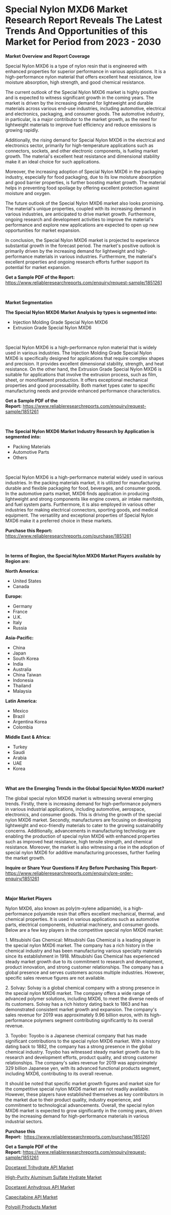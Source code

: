 <p><h1>Special Nylon MXD6 Market Research Report Reveals The Latest Trends And Opportunities of this Market for Period from 2023 - 2030</h1></p><p><strong>Market Overview and Report Coverage</strong></p>
<p><p>Special Nylon MXD6 is a type of nylon resin that is engineered with enhanced properties for superior performance in various applications. It is a high-performance nylon material that offers excellent heat resistance, low moisture absorption, high strength, and good chemical resistance.</p><p>The current outlook of the Special Nylon MXD6 market is highly positive and is expected to witness significant growth in the coming years. The market is driven by the increasing demand for lightweight and durable materials across various end-use industries, including automotive, electrical and electronics, packaging, and consumer goods. The automotive industry, in particular, is a major contributor to the market growth, as the need for lightweight materials to improve fuel efficiency and reduce emissions is growing rapidly.</p><p>Additionally, the rising demand for Special Nylon MXD6 in the electrical and electronics sector, primarily for high-temperature applications such as connectors, sockets, and other electronic components, is fueling market growth. The material's excellent heat resistance and dimensional stability make it an ideal choice for such applications.</p><p>Moreover, the increasing adoption of Special Nylon MXD6 in the packaging industry, especially for food packaging, due to its low moisture absorption and good barrier properties, is further boosting market growth. The material helps in preventing food spoilage by offering excellent protection against moisture and oxygen.</p><p>The future outlook of the Special Nylon MXD6 market also looks promising. The material's unique properties, coupled with its increasing demand in various industries, are anticipated to drive market growth. Furthermore, ongoing research and development activities to improve the material's performance and explore new applications are expected to open up new opportunities for market expansion.</p><p>In conclusion, the Special Nylon MXD6 market is projected to experience substantial growth in the forecast period. The market's positive outlook is primarily driven by the increasing demand for lightweight and high-performance materials in various industries. Furthermore, the material's excellent properties and ongoing research efforts further support its potential for market expansion.</p></p>
<p><strong>Get a Sample PDF of the Report:</strong> <a href="https://www.reliableresearchreports.com/enquiry/request-sample/1851261">https://www.reliableresearchreports.com/enquiry/request-sample/1851261</a></p>
<p>&nbsp;</p>
<p><strong>Market Segmentation</strong></p>
<p><strong>The Special Nylon MXD6 Market Analysis by types is segmented into:</strong></p>
<p><ul><li>Injection Molding Grade Special Nylon MXD6</li><li>Extrusion Grade Special Nylon MXD6</li></ul></p>
<p>&nbsp;</p>
<p><p>Special Nylon MXD6 is a high-performance nylon material that is widely used in various industries. The Injection Molding Grade Special Nylon MXD6 is specifically designed for applications that require complex shapes and precision. It provides excellent dimensional stability, strength, and heat resistance. On the other hand, the Extrusion Grade Special Nylon MXD6 is suitable for applications that involve the extrusion process, such as film, sheet, or monofilament production. It offers exceptional mechanical properties and good processability. Both market types cater to specific manufacturing needs and provide enhanced performance characteristics.</p></p>
<p><strong>Get a Sample PDF of the Report:</strong>&nbsp;<a href="https://www.reliableresearchreports.com/enquiry/request-sample/1851261">https://www.reliableresearchreports.com/enquiry/request-sample/1851261</a></p>
<p>&nbsp;</p>
<p><strong>The Special Nylon MXD6 Market Industry Research by Application is segmented into:</strong></p>
<p><ul><li>Packing Materials</li><li>Automotive Parts</li><li>Others</li></ul></p>
<p>&nbsp;</p>
<p><p>Special Nylon MXD6 is a high-performance material widely used in various industries. In the packing materials market, it is utilized for manufacturing durable and flexible packaging for food, beverages, and consumer goods. In the automotive parts market, MXD6 finds application in producing lightweight and strong components like engine covers, air intake manifolds, and fuel system parts. Furthermore, it is also employed in various other industries for making electrical connectors, sporting goods, and medical equipment. The versatility and exceptional properties of Special Nylon MXD6 make it a preferred choice in these markets.</p></p>
<p><strong>Purchase this Report:</strong>&nbsp; <a href="https://www.reliableresearchreports.com/purchase/1851261">https://www.reliableresearchreports.com/purchase/1851261</a></p>
<p>&nbsp;</p>
<p><strong>In terms of Region, the Special Nylon MXD6 Market Players available by Region are:</strong></p>
<p>
    <p> <strong> North America: </strong>
        <ul>
            <li>United States</li>
            <li>Canada</li>
        </ul>
        </p> 
    <p> <strong> Europe: </strong>
        <ul>
            <li>Germany</li>
            <li>France</li>
            <li>U.K.</li>
            <li>Italy</li>
            <li>Russia</li>
        </ul>
        </p> 
    <p> <strong> Asia-Pacific: </strong>
        <ul>
            <li>China</li>
            <li>Japan</li>
            <li>South Korea</li>
            <li>India</li>
            <li>Australia</li>
            <li>China Taiwan</li>
            <li>Indonesia</li>
            <li>Thailand</li>
            <li>Malaysia</li>
        </ul>
        </p> 
    <p> <strong> Latin America: </strong>
        <ul>
            <li>Mexico</li>
            <li>Brazil</li>
            <li>Argentina Korea</li>
            <li>Colombia</li>
        </ul>
        </p> 
    <p> <strong> Middle East & Africa: </strong>
        <ul>
            <li>Turkey</li>
            <li>Saudi</li>
            <li>Arabia</li>
            <li>UAE</li>
            <li>Korea</li>
        </ul>
    </p>
    </p>
<p>&nbsp;</p>
<p><strong>What are the Emerging Trends in the Global Special Nylon MXD6 market?</strong></p>
<p><p>The global special nylon MXD6 market is witnessing several emerging trends. Firstly, there is increasing demand for high-performance polymers in various industrial applications, including automotive, aerospace, electronics, and consumer goods. This is driving the growth of the special nylon MXD6 market. Secondly, manufacturers are focusing on developing lightweight and eco-friendly materials to cater to the growing sustainability concerns. Additionally, advancements in manufacturing technology are enabling the production of special nylon MXD6 with enhanced properties such as improved heat resistance, high tensile strength, and chemical resistance. Moreover, the market is also witnessing a rise in the adoption of special nylon MXD6 for additive manufacturing processes, further fueling the market growth.</p></p>
<p><strong>Inquire or Share Your Questions If Any Before Purchasing This Report</strong>- <a href="https://www.reliableresearchreports.com/enquiry/pre-order-enquiry/1851261">https://www.reliableresearchreports.com/enquiry/pre-order-enquiry/1851261</a></p>
<p>&nbsp;</p>
<p><strong>Major Market Players</strong></p>
<p><p>Nylon MXD6, also known as poly(m-xylene adipamide), is a high-performance polyamide resin that offers excellent mechanical, thermal, and chemical properties. It is used in various applications such as automotive parts, electrical components, industrial machinery, and consumer goods. Below are a few key players in the competitive special nylon MXD6 market:</p><p>1. Mitsubishi Gas Chemical: Mitsubishi Gas Chemical is a leading player in the special nylon MXD6 market. The company has a rich history in the chemical industry and has been manufacturing various specialty materials since its establishment in 1918. Mitsubishi Gas Chemical has experienced steady market growth due to its commitment to research and development, product innovation, and strong customer relationships. The company has a global presence and serves customers across multiple industries. However, specific sales revenue figures are not available.</p><p>2. Solvay: Solvay is a global chemical company with a strong presence in the special nylon MXD6 market. The company offers a wide range of advanced polymer solutions, including MXD6, to meet the diverse needs of its customers. Solvay has a rich history dating back to 1863 and has demonstrated consistent market growth and expansion. The company's sales revenue for 2019 was approximately 9.96 billion euros, with its high-performance polymers segment contributing significantly to its overall revenue.</p><p>3. Toyobo: Toyobo is a Japanese chemical company that has made significant contributions to the special nylon MXD6 market. With a history dating back to 1882, the company has a strong presence in the global chemical industry. Toyobo has witnessed steady market growth due to its research and development efforts, product quality, and strong customer relationships. The company's sales revenue for 2019 was approximately 329 billion Japanese yen, with its advanced functional products segment, including MXD6, contributing to its overall revenue.</p><p>It should be noted that specific market growth figures and market size for the competitive special nylon MXD6 market are not readily available. However, these players have established themselves as key contributors in the market due to their product quality, industry experience, and commitment to technological advancements. Overall, the special nylon MXD6 market is expected to grow significantly in the coming years, driven by the increasing demand for high-performance materials in various industrial sectors.</p></p>
<p><strong>Purchase this Report:</strong>&nbsp;&nbsp;<a href="https://www.reliableresearchreports.com/purchase/1851261">https://www.reliableresearchreports.com/purchase/1851261</a></p>
<p></p>
<p><strong>Get a Sample PDF of the Report:</strong>&nbsp;<a href="https://www.reliableresearchreports.com/enquiry/request-sample/1851261">https://www.reliableresearchreports.com/enquiry/request-sample/1851261</a></p>
<p><p><a href="https://www.linkedin.com/pulse/docetaxel-trihydrate-api-market-size-growth-forecast-from/">Docetaxel Trihydrate API Market</a></p><p><a href="https://medium.com/@orphabrakus2023/high-purity-aluminum-sulfate-hydrate-market-analysis-its-cagr-market-segmentation-and-global-51e1ee3c7cc7">High-Purity Aluminum Sulfate Hydrate Market</a></p><p><a href="https://www.linkedin.com/pulse/docetaxel-anhydrous-api-market-research-report-unlocks/">Docetaxel Anhydrous API Market</a></p><p><a href="https://www.linkedin.com/pulse/capecitabine-api-market-insights-players-forecast-till-2030/">Capecitabine API Market</a></p><p><a href="https://medium.com/@twilabailey2000/polypill-products-market-research-report-its-history-and-forecast-2023-to-2030-ea2dcea07382">Polypill Products Market</a></p></p>